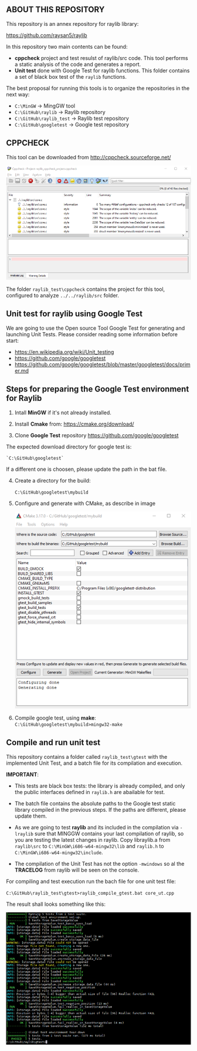 ## ABOUT THIS REPOSITORY

This repository is an annex repository for raylib library:

https://github.com/raysan5/raylib

In this repository two main contents can be found:

* **cppcheck** project and test resulst of raylib/src code. This tool performs a static analysis of the code and generates a report.
* **Unit test** done with Google Test for raylib functions. This folder contains a set of black box test of the `raylib` functions.

The best proposal for running this tools is to organize the repositories in the next way:

* `C:\MinGW`              -> MingGW tool
* `C:\GitHub\raylib`      -> Raylib repository
* `C:\GitHub\raylib_test` -> Raylib test repository
* `C:\GitHub\googletest`  -> Google test repository

## CPPCHECK

This tool can be downloaded from http://cppcheck.sourceforge.net/

![CppCheck](docs/cppcheck.png "cppcheck")

The folder `raylib_test\cppcheck` contains the project for this tool, configured to analyze `../../raylib/src` folder.

## Unit test for raylib using Google Test

We are going to use the Open source Tool Google Test for generating and launching  Unit Tests. Please consider reading some information before start:

* https://en.wikipedia.org/wiki/Unit_testing
* https://github.com/google/googletest
* https://github.com/google/googletest/blob/master/googletest/docs/primer.md



## Steps for preparing the Google Test environment for Raylib

1) Intall **MinGW** if it's not already installed.

2) Install **Cmake** from: https://cmake.org/download/

3)  Clone **Google Test** repository  https://github.com/google/googletest

The expected download directory  for google test is:

	`C:\GitHub\googletest`
If a different one is choosen, please update the path in the bat file.

4) Create a directory for the build:

	`C:\GitHub\googletest\mybuild`

5) Configure and generate with CMake, as describe in image

	![Cmake configuration](docs/configure_and_generate_with_cmake.png "Cmake configuration")

6)  Compile google test, using **make**:
	`C:\GitHub\googletest\mybuild>mingw32-make`




## Compile and run unit test ##

This repository contains a folder called `raylib_test\gtest` with the implemented Unit Test, and a batch file for its compilation and execution. 

**IMPORTANT**:
* This tests are black box tests: the library is already compiled, and only the public interfaces defined in `raylib.h` are abailable for test.

* The batch file contains the absolute paths to the Google test static library compiled in the previous steps. If the paths are different, please update them.

* As we are going to test **raylib** and its included in the compilation via `-lraylib` sure that MINGGW contains your last compilation of raylib, so you are testing the latest changes in raylib. Copy libraylib.a from `raylib\src` to `C:\MinGW\i686-w64-mingw32\lib` and `raylib.h` to  `C:\MinGW\i686-w64-mingw32\include`.

* The compilation of the Unit Test has not the option `-mwindows` so al the **TRACELOG** from raylib will be seen on the console.

For compiling and test execution run the bach file for one unit test file:

`C:\GitHub\raylib_test\gtest>raylib_compile_gtest.bat core_ut.cpp`


The result shall looks something like this:

![Example execution gtest](docs/example_execution_gtest.png "Example execution gtest")










